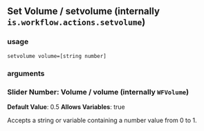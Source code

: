 
## Set Volume / setvolume (internally `is.workflow.actions.setvolume`)


### usage
`setvolume volume=[string number]`

### arguments
### Slider Number: Volume / volume (internally `WFVolume`)
**Default Value**: 0.5
**Allows Variables**: true


Accepts a string 
or variable
containing a number value from 0 to 1.
